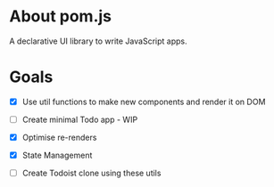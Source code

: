 # About pom.js
A declarative UI library to write JavaScript apps.

# Goals
- [x] Use util functions to make new components and render it on DOM
- [ ] Create minimal Todo app - WIP
- [x] Optimise re-renders
- [x] State Management
- [ ] Create Todoist clone using these utils

